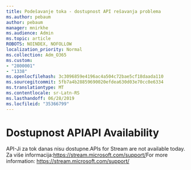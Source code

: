 ```yaml
---
title: Podešavanje toka - dostupnost API rešavanja problema
ms.author: pebaum
author: pebaum
manager: mnirkhe
ms.audience: Admin
ms.topic: article
ROBOTS: NOINDEX, NOFOLLOW
localization_priority: Normal
ms.collection: Adm_O365
ms.custom:
- "2800001"
- "1338"
ms.openlocfilehash: 3c3096859e4196ac4a504c72bae5cf18daada110
ms.sourcegitcommit: 5fb7a4b28859690020efdea630d03e70cc0e6334
ms.translationtype: MT
ms.contentlocale: sr-Latn-RS
ms.lasthandoff: 06/28/2019
ms.locfileid: "35366799"
---
```

# <a name="api-availability"></a><span data-ttu-id="ed3d4-102">Dostupnost API</span><span class="sxs-lookup"><span data-stu-id="ed3d4-102">API Availability</span></span>
<span data-ttu-id="ed3d4-103">API-Ji za tok danas nisu dostupne.</span><span class="sxs-lookup"><span data-stu-id="ed3d4-103">APIs for Stream are not available today.</span></span>
<span data-ttu-id="ed3d4-104">Za više informacija:https://stream.microsoft.com/support/</span><span class="sxs-lookup"><span data-stu-id="ed3d4-104">For more information: https://stream.microsoft.com/support/</span></span>